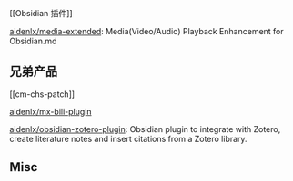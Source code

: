 

[[Obsidian 插件]]

[aidenlx/media-extended](https://github.com/aidenlx/media-extended): Media(Video/Audio) Playback Enhancement for Obsidian.md






## 兄弟产品

[[cm-chs-patch]]

[aidenlx/mx-bili-plugin](https://github.com/aidenlx/mx-bili-plugin)


[aidenlx/obsidian-zotero-plugin](https://github.com/aidenlx/obsidian-zotero-plugin): Obsidian plugin to integrate with Zotero, create literature notes and insert citations from a Zotero library.







## Misc










